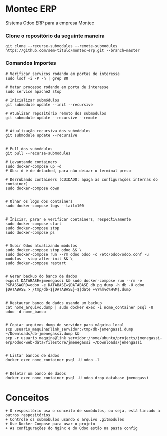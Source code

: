 # Montec ERP
Sistema Odoo ERP para a empresa Montec

### Clone o repositório da seguinte maneira

    git clone --recurse-submodules --remote-submodules https://github.com/sem-titulo/montec-erp.git --branch=master

### Comandos Importes

    # Verificar serviços rodando em portas de interesse
    sudo lsof -i -P -n | grep 80

    # Matar processo rodando em porta de interesse
    sudo service apache2 stop

    # Inicializar submódulos
    git submodule update --init --recursive
    
    # Atualizar repositório remoto dos submodulos
    git submodule update --recursive --remote
    

    # Atualização recursiva dos submódulos
    git submodule update --recursive
    

    # Pull dos submódulos
    git pull --recurse-submodules

    # Levantando containers
    sudo docker-compose up -d
    # Obs: d é de detached, para não deixar o terminal preso

    # Derrubando containers (CUIDADO: apaga as configurações internas do container)
    sudo docker-compose down
    

    # Olhar os logs dos containers
    sudo docker-compose logs --tail=100
    

    # Iniciar, parar e verificar containers, respectivamente
    sudo docker-compose start
    sudo docker-compose stop
    sudo docker-compose ps
    

    # Subir Odoo atualizando módulos
    sudo docker-compose stop odoo && \
    sudo docker-compose run --rm odoo odoo -c /etc/odoo/odoo.conf -u modulos --stop-after-init && \
    sudo docker-compose restart
    

    # Gerar backup do banco de dados
    export DATABASE=jmenegassi && sudo docker-compose run --rm -e PGPASSWORD=odoo -e DATABASE=$DATABASE db pg_dump -h db -U odoo $DATABASE > /tmp/db-${DATABASE}-$(date +%Y%m%d%H%M).dump


    # Restaurar banco de dados usando um backup
    cat nome_arquivo.dump | sudo docker exec -i nome_container psql -U odoo -d nome_banco


    # Copiar arquivos dump do servidor para máquina local
    scp usuario_maquina@link_servidor:/tmp/db-jemengassi.dump ~/Downloads/db-jmenegassi.dump &&
    scp -r usuario_maquina@link_servidor:/home/ubuntu/projects/jmenegassi-erp/odoo-web-data/filestore/jmenegassi ~/Downloads/jemengassi


    # Listar bancos de dados
    docker exec nome_container psql -U odoo -l


    # Deletar um banco de dados
    docker exec nome_container psql -U odoo drop database jmenegassi


# Conceitos

    + O respositório usa o conceito de sumódulos, ou seja, está lincado a outros respositórios
    + Controle os submóbulos usando o arquivo .gitmodules
    + Use Docker Compose para usar o projeto
    + As configurações do Nginx e do Odoo estão na pasta config
